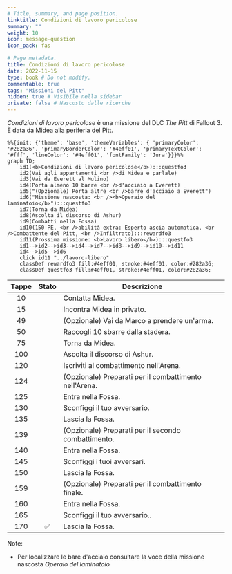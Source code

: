 ```yaml
---
# Title, summary, and page position.
linktitle: Condizioni di lavoro pericolose
summary: ""
weight: 10
icon: message-question
icon_pack: fas

# Page metadata.
title: Condizioni di lavoro pericolose
date: 2022-11-15
type: book # Do not modify.
commentable: true
tags: "Missioni del Pitt"
hidden: true # Visibile nella sidebar
private: false # Nascosto dalle ricerche
---
```



*Condizioni di lavoro pericolose* è una missione del DLC *The Pitt* di Fallout 3. È data da Midea alla periferia del Pitt.


```mermaid
%%{init: {'theme': 'base', 'themeVariables': { 'primaryColor': '#282a36', 'primaryBorderColor': '#4eff01', 'primaryTextColor': '#fff', 'lineColor': '#4eff01', 'fontFamily': 'Jura'}}}%%
graph TD;
    id1(<b>Condizioni di lavoro pericolose</b>):::questfo3
    id2(Vai agli appartamenti <br />di Midea e parlale)
    id3(Vai da Everett al Mulino)
    id4(Porta almeno 10 barre <br />d'acciaio a Everett)
    id5("(Opzionale) Porta altre <br />barre d'acciaio a Everett")
    id6("Missione nascosta: <br /><b>Operaio del laminatoio</b>"):::questfo3
    id7(Torna da Midea) 
    id8(Ascolta il discorso di Ashur)
    id9(Combatti nella Fossa)
    id10(150 PE, <br />abilità extra: Esperto ascia automatica, <br />Combattente del Pitt, <br />Infiltrato):::rewardfo3
    id11(Prossima missione: <b>Lavoro libero</b>):::questfo3
    id1-->id2-->id3-->id4-->id7-->id8-->id9-->id10-->id11
    id4-->id5-->id6
    click id11 "../lavoro-libero"
    classDef rewardfo3 fill:#4eff01, stroke:#4eff01, color:#282a36;
    classDef questfo3 fill:#4eff01, stroke:#4eff01, color:#282a36;
```

| Tappe |       Stato        | Descrizione                                            |
|:-----:|:------------------:| ------------------------------------------------------ |
|  10   |                    | Contatta Midea.                                        |
|  15   |                    | Incontra Midea in privato.                             |
|  49   |                    | (Opzionale) Vai da Marco a prendere un'arma.           |
|  50   |                    | Raccogli 10 sbarre dalla stadera.                      |
|  75   |                    | Torna da Midea.                                        |
|  100  |                    | Ascolta il discorso di Ashur.                          |
|  120  |                    | Iscriviti al combattimento nell'Arena.                 |
|  124  |                    | (Opzionale) Preparati per il combattimento nell'Arena. |
|  125  |                    | Entra nella Fossa.                                     |
|  130  |                    | Sconfiggi il tuo avversario.                           |
|  135  |                    | Lascia la Fossa.                                       |
|  139  |                    | (Opzionale) Preparati per il secondo combattimento.    |
|  140  |                    | Entra nella Fossa.                                     |
|  145  |                    | Sconfiggi i tuoi avversari.                            |
|  150  |                    | Lascia la Fossa.                                       |
|  159  |                    | (Opzionale) Preparati per il combattimento finale.     |
|  160  |                    | Entra nella Fossa.                                     |
|  165  |                    | Sconfiggi il tuo avversario..                          |
|  170  | :white_check_mark: | Lascia la Fossa.                                       |

Note:
- Per localizzare le bare d'acciaio consultare la voce della missione nascosta *Operaio del laminatoio* 
